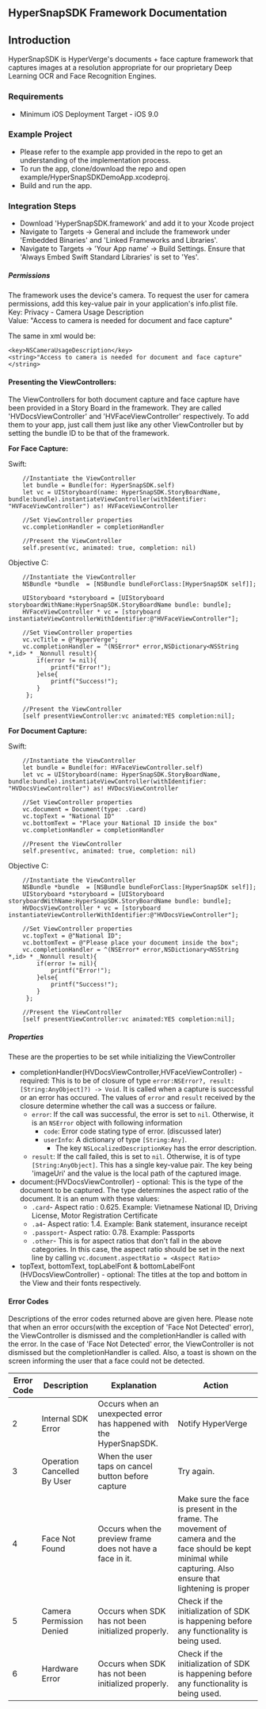 ## HyperSnapSDK Framework Documentation

## Introduction
HyperSnapSDK is HyperVerge's documents + face capture framework that captures images at a resolution appropriate for our proprietary Deep Learning OCR and Face Recognition Engines.

### Requirements
- Minimum iOS Deployment Target - iOS 9.0

### Example Project
- Please refer to the example app provided in the repo to get an understanding of the implementation process.
- To run the app, clone/download the repo and open example/HyperSnapSDKDemoApp.xcodeproj.
- Build and run the app.

### Integration Steps

- Download 'HyperSnapSDK.framework' and add it to your Xcode project
- Navigate to Targets -> General and include the framework under 'Embedded Binaries' and 'Linked Frameworks and Libraries'.
- Navigate to Targets -> 'Your App name' -> Build Settings. Ensure that 'Always Embed Swift Standard Libraries' is set to 'Yes'.



##### Permissions

The framework uses the device's camera. To request the user for camera permissions, add this key-value pair in your application's info.plist file.<br/>
    Key: Privacy - Camera Usage Description<br/>
    Value: "Access to camera is needed for document and face capture"
    
The same in xml would be:

```
<key>NSCameraUsageDescription</key>
<string>"Access to camera is needed for document and face capture"</string>
```

#### Presenting the ViewControllers:

The ViewControllers for both document capture and face capture have been provided in a Story Board in the framework. They are called 'HVDocsViewController' and 'HVFaceViewController' respectively.
To add them to your app, just call them just like any other ViewController but by setting the bundle ID to be that of the framework.


**For Face Capture:**

Swift:
     
        //Instantiate the ViewController
        let bundle = Bundle(for: HyperSnapSDK.self)
        let vc = UIStoryboard(name: HyperSnapSDK.StoryBoardName, bundle:bundle).instantiateViewController(withIdentifier: "HVFaceViewController") as! HVFaceViewController
            
        //Set ViewController properties
        vc.completionHandler = completionHandler
            
        //Present the ViewController
        self.present(vc, animated: true, completion: nil)
        
    
Objective C:
    
        //Instantiate the ViewController
        NSBundle *bundle  = [NSBundle bundleForClass:[HyperSnapSDK self]];

        UIStoryboard *storyboard = [UIStoryboard storyboardWithName:HyperSnapSDK.StoryBoardName bundle: bundle];
        HVFaceViewController * vc = [storyboard instantiateViewControllerWithIdentifier:@"HVFaceViewController"];
        
        //Set ViewController properties
        vc.vcTitle = @"HyperVerge";
        vc.completionHandler = ^(NSError* error,NSDictionary<NSString *,id> * _Nonnull result){
            if(error != nil){
                printf("Error!");
            }else{
                printf("Success!");
            }
         };
    
        //Present the ViewController
        [self presentViewController:vc animated:YES completion:nil];
    
    
**For Document Capture:**

Swift:
    
        //Instantiate the ViewController
        let bundle = Bundle(for: HVFaceViewController.self)
        let vc = UIStoryboard(name: HyperSnapSDK.StoryBoardName, bundle:bundle).instantiateViewController(withIdentifier: "HVDocsViewController") as! HVDocsViewController
        
        //Set ViewController properties
        vc.document = Document(type: .card)
        vc.topText = "National ID"
        vc.bottomText = "Place your National ID inside the box"
        vc.completionHandler = completionHandler
        
        //Present the ViewController
        self.present(vc, animated: true, completion: nil)

        
Objective C:
    
        //Instantiate the ViewController
        NSBundle *bundle  = [NSBundle bundleForClass:[HyperSnapSDK self]];
        UIStoryboard *storyboard = [UIStoryboard storyboardWithName:HyperSnapSDK.StoryBoardName bundle: bundle];
        HVDocsViewController * vc = [storyboard instantiateViewControllerWithIdentifier:@"HVDocsViewController"];
        
        //Set ViewController properties
        vc.topText = @"National ID";
        vc.bottomText = @"Please place your document inside the box";
        vc.completionHandler = ^(NSError* error,NSDictionary<NSString *,id> * _Nonnull result){
            if(error != nil){
                printf("Error!");
            }else{
                printf("Success!");
            }
         };
    
        //Present the ViewController
        [self presentViewController:vc animated:YES completion:nil];


##### Properties
These are the properties to be set while initializing the ViewController

- completionHandler(HVDocsViewController,HVFaceViewController) - required: This is to be of closure of type `error:NSError?, result:[String:AnyObject]?) -> Void`. It is called when a capture is successful or an error has occured. The values of `error` and  `result` received by the closure determine whether the call was a success or failure. </br>
    - `error`: If the call was successful, the error is set to `nil`. Otherwise, it is an `NSError` object with following information
        - `code`: Error code stating type of error. (discussed later)
        - `userInfo`: A dictionary of type `[String:Any]`.
            - The key `NSLocalizedDescriptionKey`  has the error description.
    - `result`: If the call failed, this is set to `nil`. Otherwise, it is of type `[String:AnyObject]`. This has a single key-value pair. The key being 'imageUri' and the value is the local path of the captured image.
- document:(HVDocsViewController) - optional: This is the type of the document to be captured. The type determines the aspect ratio of the document. It is an enum with these values:
    - `.card`- Aspect ratio : 0.625. Example: Vietnamese National ID, Driving License, Motor Registration Certificate
    - `.a4`- Aspect ratio: 1.4. Example: Bank statement, insurance receipt
    - `.passport`- Aspect ratio: 0.78. Example: Passports
    - `.other`- This is for aspect ratios that don't fall in the above categories. In this case, the aspect ratio should be set in the next line by calling `vc.document.aspectRatio = <Aspect Ratio>`
- topText, bottomText, topLabelFont & bottomLabelFont (HVDocsViewController) - optional: The titles at the top and bottom in the View and their fonts respectively.
    
    
#### Error Codes

Descriptions of the error codes returned above are given here. 
Please note that when an error occurs(with the exception of 'Face Not Detected' error), the ViewController is dismissed and the completionHandler is called with the error. In the case of 'Face Not Detected' error, the ViewController is not dismissed but the completionHandler is called. Also, a toast is shown on the screen informing the user that a face could not be detected.

|Error Code|Description|Explanation|Action|
|----------|-----------|-----------|------|
|2|Internal SDK Error|Occurs when an unexpected error has happened with the HyperSnapSDK.|Notify HyperVerge|
|3|Operation Cancelled By User|When the user taps on cancel button before capture|Try again.|
|4|Face Not Found|Occurs when the preview frame does not have a face in it.|Make sure the face is present in the frame. The movement of camera and the face should be kept minimal while capturing. Also ensure that lightening is proper|
|5|Camera Permission Denied|Occurs when SDK has not been initialized properly.|Check if the initialization of SDK is happening before any functionality is being used.|
|6|Hardware Error|Occurs when SDK has not been initialized properly.|Check if the initialization of SDK is happening before any functionality is being used.|
